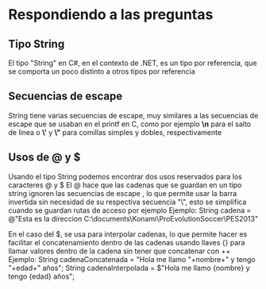 # Respondiendo a las preguntas
## Tipo String
El tipo "String" en C#, en el contexto de .NET, es un tipo por referencia, que se comporta un poco distinto a otros tipos por referencia
## Secuencias de escape
String tiene varias secuencias de escape, muy similares a las secuencias de escape que se usaban en el printf en C, como por ejemplo **\n** para el salto de linea o **\\'** y **\\"** para comillas simples y dobles, respectivamente
## Usos de @ y $
Usando el tipo String podemos encontrar dos usos reservados para los caracteres @ y $
El @ hace que las cadenas que se guardan en un tipo string ignoren las secuencias de escape \, lo que permite usar la barra invertida sin necesidad de su respectiva secuencia "\\", esto se simplifica cuando se guardan rutas de acceso por ejemplo
Ejemplo:
  String cadena = @"Esta es la direccion C:\documents\Konami\ProEvolutionSoccer\PES2013"

En el caso del $, se usa para interpolar cadenas, lo que permite hacer es facilitar el concatenamiento dentro de las cadenas usando llaves {} para llamar valores dentro de la cadena sin tener que concatenar con ++
Ejemplo:
  String cadenaConcatenada = "Hola me llamo "+nombre+" y tengo "+edad+" años";
  String cadenaInterpolada = $"Hola me llamo {nombre} y tengo {edad} años";
